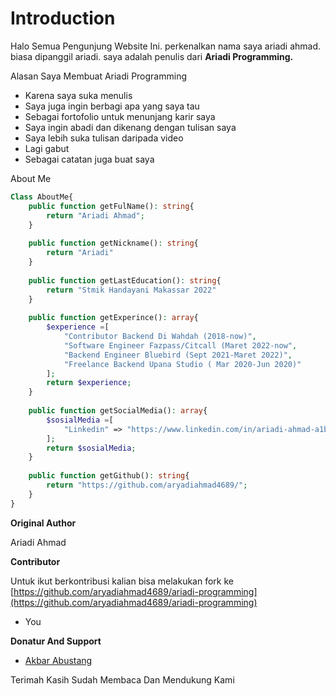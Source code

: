 # Introduction

Halo Semua Pengunjung Website Ini. perkenalkan nama saya ariadi ahmad. biasa dipanggil ariadi. saya adalah penulis dari **Ariadi Programming.**

Alasan Saya Membuat Ariadi Programming

* Karena saya suka menulis
* Saya juga ingin berbagi apa yang saya tau
* Sebagai fortofolio untuk menunjang karir saya
* Saya ingin abadi dan dikenang dengan tulisan saya
* Saya lebih suka tulisan daripada video
* Lagi gabut
* Sebagai catatan juga buat saya

About Me

```php
Class AboutMe{
    public function getFulName(): string{
        return "Ariadi Ahmad";
    }
    
    public function getNickname(): string{
        return "Ariadi"
    }
    
    public function getLastEducation(): string{
        return "Stmik Handayani Makassar 2022"
    }
    
    public function getExperince(): array{
        $experience =[
            "Contributor Backend Di Wahdah (2018-now)",
            "Software Engineer Fazpass/Citcall (Maret 2022-now",
            "Backend Engineer Bluebird (Sept 2021-Maret 2022)",
            "Freelance Backend Upana Studio ( Mar 2020-Jun 2020)"
        ];
        return $experience;
    }
    
    public function getSocialMedia(): array{
        $sosialMedia =[
            "Linkedin" => "https://www.linkedin.com/in/ariadi-ahmad-a1b21a172/",
        ];
        return $sosialMedia;
    }
    
    public function getGithub(): string{
        return "https://github.com/aryadiahmad4689/";
    }
}
```

**Original Author**

Ariadi Ahmad

**Contributor**

Untuk ikut berkontribusi kalian bisa melakukan fork ke [https://github.com/aryadiahmad4689/ariadi-programming](https://github.com/aryadiahmad4689/ariadi-programming)

* You

**Donatur And Support**

* [Akbar Abustang](https://github.com/akbarabustang)

Terimah Kasih Sudah Membaca Dan Mendukung Kami
